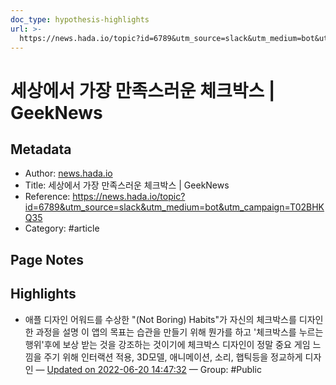 ```yaml
---
doc_type: hypothesis-highlights
url: >-
  https://news.hada.io/topic?id=6789&utm_source=slack&utm_medium=bot&utm_campaign=T02BHKQ35
---
```


# 세상에서 가장 만족스러운 체크박스 | GeekNews

## Metadata
- Author: [news.hada.io]()
- Title: 세상에서 가장 만족스러운 체크박스 | GeekNews
- Reference: https://news.hada.io/topic?id=6789&utm_source=slack&utm_medium=bot&utm_campaign=T02BHKQ35
- Category: #article

## Page Notes
## Highlights
- 애플 디자인 어워드를 수상한 "(Not Boring) Habits"가 자신의 체크박스를 디자인한 과정을 설명 이 앱의 목표는 습관을 만들기 위해 뭔가를 하고 '체크박스를 누르는 행위'후에 보상 받는 것을 강조하는 것이기에 체크박스 디자인이 정말 중요 게임 느낌을 주기 위해 인터랙션 적용, 3D모델, 애니메이션, 소리, 햅틱등을 정교하게 디자인 — [Updated on 2022-06-20 14:47:32](https://hyp.is/etkHePBcEeyc9hd7fPt5Jg/news.hada.io/topic?id=6789&utm_source=slack&utm_medium=bot&utm_campaign=T02BHKQ35) — Group: #Public




